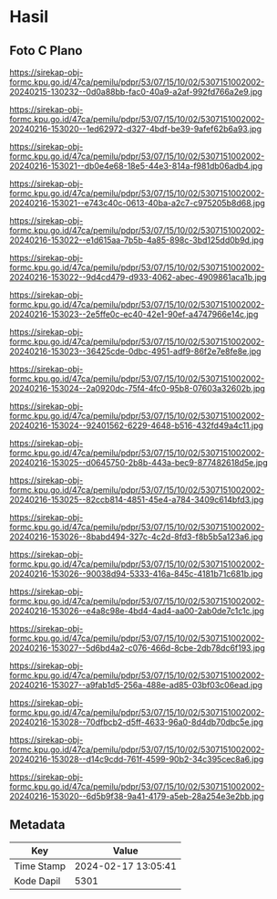 # Hasil

## Foto C Plano

https://sirekap-obj-formc.kpu.go.id/47ca/pemilu/pdpr/53/07/15/10/02/5307151002002-20240215-130232--0d0a88bb-fac0-40a9-a2af-992fd766a2e9.jpg

https://sirekap-obj-formc.kpu.go.id/47ca/pemilu/pdpr/53/07/15/10/02/5307151002002-20240216-153020--1ed62972-d327-4bdf-be39-9afef62b6a93.jpg

https://sirekap-obj-formc.kpu.go.id/47ca/pemilu/pdpr/53/07/15/10/02/5307151002002-20240216-153021--db0e4e68-18e5-44e3-814a-f981db06adb4.jpg

https://sirekap-obj-formc.kpu.go.id/47ca/pemilu/pdpr/53/07/15/10/02/5307151002002-20240216-153021--e743c40c-0613-40ba-a2c7-c975205b8d68.jpg

https://sirekap-obj-formc.kpu.go.id/47ca/pemilu/pdpr/53/07/15/10/02/5307151002002-20240216-153022--e1d615aa-7b5b-4a85-898c-3bd125dd0b9d.jpg

https://sirekap-obj-formc.kpu.go.id/47ca/pemilu/pdpr/53/07/15/10/02/5307151002002-20240216-153022--9d4cd479-d933-4062-abec-4909861aca1b.jpg

https://sirekap-obj-formc.kpu.go.id/47ca/pemilu/pdpr/53/07/15/10/02/5307151002002-20240216-153023--2e5ffe0c-ec40-42e1-90ef-a4747966e14c.jpg

https://sirekap-obj-formc.kpu.go.id/47ca/pemilu/pdpr/53/07/15/10/02/5307151002002-20240216-153023--36425cde-0dbc-4951-adf9-86f2e7e8fe8e.jpg

https://sirekap-obj-formc.kpu.go.id/47ca/pemilu/pdpr/53/07/15/10/02/5307151002002-20240216-153024--2a0920dc-75f4-4fc0-95b8-07603a32602b.jpg

https://sirekap-obj-formc.kpu.go.id/47ca/pemilu/pdpr/53/07/15/10/02/5307151002002-20240216-153024--92401562-6229-4648-b516-432fd49a4c11.jpg

https://sirekap-obj-formc.kpu.go.id/47ca/pemilu/pdpr/53/07/15/10/02/5307151002002-20240216-153025--d0645750-2b8b-443a-bec9-877482618d5e.jpg

https://sirekap-obj-formc.kpu.go.id/47ca/pemilu/pdpr/53/07/15/10/02/5307151002002-20240216-153025--82ccb814-4851-45e4-a784-3409c614bfd3.jpg

https://sirekap-obj-formc.kpu.go.id/47ca/pemilu/pdpr/53/07/15/10/02/5307151002002-20240216-153026--8babd494-327c-4c2d-8fd3-f8b5b5a123a6.jpg

https://sirekap-obj-formc.kpu.go.id/47ca/pemilu/pdpr/53/07/15/10/02/5307151002002-20240216-153026--90038d94-5333-416a-845c-4181b71c681b.jpg

https://sirekap-obj-formc.kpu.go.id/47ca/pemilu/pdpr/53/07/15/10/02/5307151002002-20240216-153026--e4a8c98e-4bd4-4ad4-aa00-2ab0de7c1c1c.jpg

https://sirekap-obj-formc.kpu.go.id/47ca/pemilu/pdpr/53/07/15/10/02/5307151002002-20240216-153027--5d6bd4a2-c076-466d-8cbe-2db78dc6f193.jpg

https://sirekap-obj-formc.kpu.go.id/47ca/pemilu/pdpr/53/07/15/10/02/5307151002002-20240216-153027--a9fab1d5-256a-488e-ad85-03bf03c06ead.jpg

https://sirekap-obj-formc.kpu.go.id/47ca/pemilu/pdpr/53/07/15/10/02/5307151002002-20240216-153028--70dfbcb2-d5ff-4633-96a0-8d4db70dbc5e.jpg

https://sirekap-obj-formc.kpu.go.id/47ca/pemilu/pdpr/53/07/15/10/02/5307151002002-20240216-153028--d14c9cdd-761f-4599-90b2-34c395cec8a6.jpg

https://sirekap-obj-formc.kpu.go.id/47ca/pemilu/pdpr/53/07/15/10/02/5307151002002-20240216-153020--6d5b9f38-9a41-4179-a5eb-28a254e3e2bb.jpg


## Metadata

| Key        | Value               |
| ---------- | ------------------- |
| Time Stamp | 2024-02-17 13:05:41 |
| Kode Dapil | 5301                |



